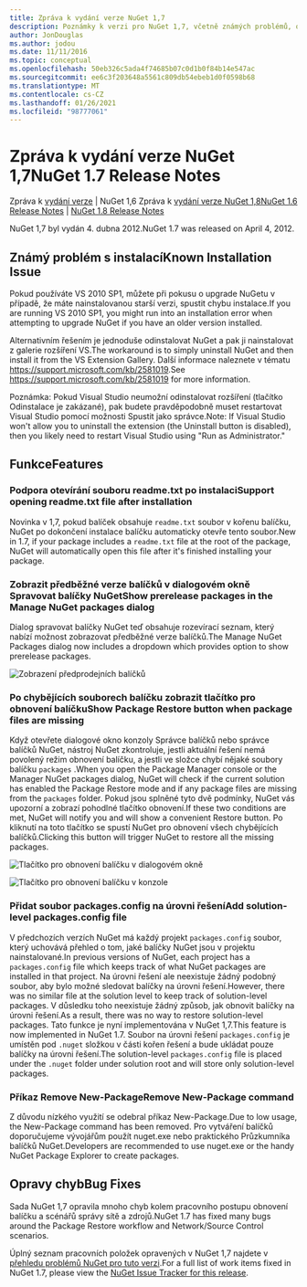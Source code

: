 ```yaml
---
title: Zpráva k vydání verze NuGet 1,7
description: Poznámky k verzi pro NuGet 1,7, včetně známých problémů, oprav chyb, přidaných funkcí a chcete odeslat obecnou.
author: JonDouglas
ms.author: jodou
ms.date: 11/11/2016
ms.topic: conceptual
ms.openlocfilehash: 50eb326c5ada4f74685b07c0d1b0f84b14e547ac
ms.sourcegitcommit: ee6c3f203648a5561c809db54ebeb1d0f0598b68
ms.translationtype: MT
ms.contentlocale: cs-CZ
ms.lasthandoff: 01/26/2021
ms.locfileid: "98777061"
---
```

# <a name="nuget-17-release-notes"></a><span data-ttu-id="a6eaf-103">Zpráva k vydání verze NuGet 1,7</span><span class="sxs-lookup"><span data-stu-id="a6eaf-103">NuGet 1.7 Release Notes</span></span>

<span data-ttu-id="a6eaf-104">Zpráva k [vydání verze](../release-notes/nuget-1.6.md)  |  NuGet 1,6 Zpráva k [vydání verze NuGet 1,8](../release-notes/nuget-1.8.md)</span><span class="sxs-lookup"><span data-stu-id="a6eaf-104">[NuGet 1.6 Release Notes](../release-notes/nuget-1.6.md) | [NuGet 1.8 Release Notes](../release-notes/nuget-1.8.md)</span></span>

<span data-ttu-id="a6eaf-105">NuGet 1,7 byl vydán 4. dubna 2012.</span><span class="sxs-lookup"><span data-stu-id="a6eaf-105">NuGet 1.7 was released on April 4, 2012.</span></span>

## <a name="known-installation-issue"></a><span data-ttu-id="a6eaf-106">Známý problém s instalací</span><span class="sxs-lookup"><span data-stu-id="a6eaf-106">Known Installation Issue</span></span>
<span data-ttu-id="a6eaf-107">Pokud používáte VS 2010 SP1, můžete při pokusu o upgrade NuGetu v případě, že máte nainstalovanou starší verzi, spustit chybu instalace.</span><span class="sxs-lookup"><span data-stu-id="a6eaf-107">If you are running VS 2010 SP1, you might run into an installation error when attempting to upgrade NuGet if you have an older version installed.</span></span>

<span data-ttu-id="a6eaf-108">Alternativním řešením je jednoduše odinstalovat NuGet a pak ji nainstalovat z galerie rozšíření VS.</span><span class="sxs-lookup"><span data-stu-id="a6eaf-108">The workaround is to simply uninstall NuGet and then install it from the VS Extension Gallery.</span></span>  <span data-ttu-id="a6eaf-109">Další informace naleznete v tématu <https://support.microsoft.com/kb/2581019>.</span><span class="sxs-lookup"><span data-stu-id="a6eaf-109">See <https://support.microsoft.com/kb/2581019> for more information.</span></span>

<span data-ttu-id="a6eaf-110">Poznámka: Pokud Visual Studio neumožní odinstalovat rozšíření (tlačítko Odinstalace je zakázané), pak budete pravděpodobně muset restartovat Visual Studio pomocí možnosti Spustit jako správce.</span><span class="sxs-lookup"><span data-stu-id="a6eaf-110">Note: If Visual Studio won't allow you to uninstall the extension (the Uninstall button is disabled), then you likely need to restart Visual Studio using "Run as Administrator."</span></span>

## <a name="features"></a><span data-ttu-id="a6eaf-111">Funkce</span><span class="sxs-lookup"><span data-stu-id="a6eaf-111">Features</span></span>

### <a name="support-opening-readmetxt-file-after-installation"></a><span data-ttu-id="a6eaf-112">Podpora otevírání souboru readme.txt po instalaci</span><span class="sxs-lookup"><span data-stu-id="a6eaf-112">Support opening readme.txt file after installation</span></span>
<span data-ttu-id="a6eaf-113">Novinka v 1,7, pokud balíček obsahuje `readme.txt` soubor v kořenu balíčku, NuGet po dokončení instalace balíčku automaticky otevře tento soubor.</span><span class="sxs-lookup"><span data-stu-id="a6eaf-113">New in 1.7, if your package includes a `readme.txt` file at the root of the package, NuGet will automatically open this file after it's finished installing your package.</span></span>

### <a name="show-prerelease-packages-in-the-manage-nuget-packages-dialog"></a><span data-ttu-id="a6eaf-114">Zobrazit předběžné verze balíčků v dialogovém okně Spravovat balíčky NuGet</span><span class="sxs-lookup"><span data-stu-id="a6eaf-114">Show prerelease packages in the Manage NuGet packages dialog</span></span>
<span data-ttu-id="a6eaf-115">Dialog spravovat balíčky NuGet teď obsahuje rozevírací seznam, který nabízí možnost zobrazovat předběžné verze balíčků.</span><span class="sxs-lookup"><span data-stu-id="a6eaf-115">The Manage NuGet Packages dialog now includes a dropdown which provides option to show prerelease packages.</span></span>

![Zobrazení předprodejních balíčků](./media/prerelease-dropdown.png)

### <a name="show-package-restore-button-when-package-files-are-missing"></a><span data-ttu-id="a6eaf-117">Po chybějících souborech balíčku zobrazit tlačítko pro obnovení balíčku</span><span class="sxs-lookup"><span data-stu-id="a6eaf-117">Show Package Restore button when package files are missing</span></span>
<span data-ttu-id="a6eaf-118">Když otevřete dialogové okno konzoly Správce balíčků nebo správce balíčků NuGet, nástroj NuGet zkontroluje, jestli aktuální řešení nemá povolený režim obnovení balíčku, a jestli ve složce chybí nějaké soubory balíčku `packages` .</span><span class="sxs-lookup"><span data-stu-id="a6eaf-118">When you open the Package Manager console or the Manager NuGet packages dialog, NuGet will check if the current solution has enabled the Package Restore mode and if any package files are missing from the `packages` folder.</span></span> <span data-ttu-id="a6eaf-119">Pokud jsou splněné tyto dvě podmínky, NuGet vás upozorní a zobrazí pohodlné tlačítko obnovení.</span><span class="sxs-lookup"><span data-stu-id="a6eaf-119">If these two conditions are met, NuGet will notify you and will show a convenient Restore button.</span></span> <span data-ttu-id="a6eaf-120">Po kliknutí na toto tlačítko se spustí NuGet pro obnovení všech chybějících balíčků.</span><span class="sxs-lookup"><span data-stu-id="a6eaf-120">Clicking this button will trigger NuGet to restore all the missing packages.</span></span>

![Tlačítko pro obnovení balíčku v dialogovém okně](./media/packagerestore-dialog.png)

![Tlačítko pro obnovení balíčku v konzole](./media/packagerestore-console.png)

### <a name="add-solution-level-packagesconfig-file"></a><span data-ttu-id="a6eaf-123">Přidat soubor packages.config na úrovni řešení</span><span class="sxs-lookup"><span data-stu-id="a6eaf-123">Add solution-level packages.config file</span></span>
<span data-ttu-id="a6eaf-124">V předchozích verzích NuGet má každý projekt `packages.config` soubor, který uchovává přehled o tom, jaké balíčky NuGet jsou v projektu nainstalované.</span><span class="sxs-lookup"><span data-stu-id="a6eaf-124">In previous versions of NuGet, each project has a `packages.config` file which keeps track of what NuGet packages are installed in that project.</span></span> <span data-ttu-id="a6eaf-125">Na úrovni řešení ale neexistuje žádný podobný soubor, aby bylo možné sledovat balíčky na úrovni řešení.</span><span class="sxs-lookup"><span data-stu-id="a6eaf-125">However, there was no similar file at the solution level to keep track of solution-level packages.</span></span> <span data-ttu-id="a6eaf-126">V důsledku toho neexistuje žádný způsob, jak obnovit balíčky na úrovni řešení.</span><span class="sxs-lookup"><span data-stu-id="a6eaf-126">As a result, there was no way to restore solution-level packages.</span></span>
<span data-ttu-id="a6eaf-127">Tato funkce je nyní implementována v NuGet 1,7.</span><span class="sxs-lookup"><span data-stu-id="a6eaf-127">This feature is now implemented in NuGet 1.7.</span></span> <span data-ttu-id="a6eaf-128">Soubor na úrovni řešení `packages.config` je umístěn pod `.nuget` složkou v části kořen řešení a bude ukládat pouze balíčky na úrovni řešení.</span><span class="sxs-lookup"><span data-stu-id="a6eaf-128">The solution-level `packages.config` file is placed under the `.nuget` folder under solution root and will store only solution-level packages.</span></span>

### <a name="remove-new-package-command"></a><span data-ttu-id="a6eaf-129">Příkaz Remove New-Package</span><span class="sxs-lookup"><span data-stu-id="a6eaf-129">Remove New-Package command</span></span>
<span data-ttu-id="a6eaf-130">Z důvodu nízkého využití se odebral příkaz New-Package.</span><span class="sxs-lookup"><span data-stu-id="a6eaf-130">Due to low usage, the New-Package command has been removed.</span></span> <span data-ttu-id="a6eaf-131">Pro vytváření balíčků doporučujeme vývojářům použít nuget.exe nebo praktického Průzkumníka balíčků NuGet.</span><span class="sxs-lookup"><span data-stu-id="a6eaf-131">Developers are recommended to use nuget.exe or the handy NuGet Package Explorer to create packages.</span></span>

## <a name="bug-fixes"></a><span data-ttu-id="a6eaf-132">Opravy chyb</span><span class="sxs-lookup"><span data-stu-id="a6eaf-132">Bug Fixes</span></span>
<span data-ttu-id="a6eaf-133">Sada NuGet 1,7 opravila mnoho chyb kolem pracovního postupu obnovení balíčku a scénářů správy sítě a zdrojů.</span><span class="sxs-lookup"><span data-stu-id="a6eaf-133">NuGet 1.7 has fixed many bugs around the Package Restore workflow and Network/Source Control scenarios.</span></span>

<span data-ttu-id="a6eaf-134">Úplný seznam pracovních položek opravených v NuGet 1,7 najdete v [přehledu problémů NuGet pro tuto verzi](http://nuget.codeplex.com/workitem/list/advanced?keyword=&status=Closed&type=All&priority=All&release=NuGet%201.7&assignedTo=All&component=All&sortField=Votes&sortDirection=Descending&page=0).</span><span class="sxs-lookup"><span data-stu-id="a6eaf-134">For a full list of work items fixed in NuGet 1.7, please view the [NuGet Issue Tracker for this release](http://nuget.codeplex.com/workitem/list/advanced?keyword=&status=Closed&type=All&priority=All&release=NuGet%201.7&assignedTo=All&component=All&sortField=Votes&sortDirection=Descending&page=0).</span></span>
